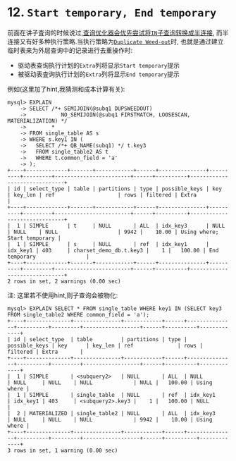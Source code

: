 # 12. `Start temporary, End temporary`

前面在讲子査询的时候说过,[查询优化器会优先尝试将`IN`子查询转换成半连接](https://github.com/rayallen20/howDoesMySQLWork/blob/main/%E7%AC%AC14%E7%AB%A0%20%E5%9F%BA%E4%BA%8E%E8%A7%84%E5%88%99%E7%9A%84%E4%BC%98%E5%8C%96(%E5%86%85%E5%90%AB%E5%AD%90%E6%9F%A5%E8%AF%A2%E4%BC%98%E5%8C%96%E4%BA%8C%E4%B8%89%E4%BA%8B)/3.%20%E5%AD%90%E6%9F%A5%E8%AF%A2%E4%BC%98%E5%8C%96/2.%20%E5%AD%90%E6%9F%A5%E8%AF%A2%E5%9C%A8MySQL%E4%B8%AD%E6%98%AF%E6%80%8E%E4%B9%88%E6%89%A7%E8%A1%8C%E7%9A%84/3.%20IN%E5%AD%90%E6%9F%A5%E8%AF%A2%E4%BC%98%E5%8C%96/3.%20%E5%B0%86%E5%AD%90%E6%9F%A5%E8%AF%A2%E8%BD%AC%E6%8D%A2%E4%B8%BA%E5%8D%8A%E8%BF%9E%E6%8E%A5/1.%20%E5%89%8D%E8%A8%80.md),
而半连接又有好多种执行策略.当执行策略为[`Duplicate Weed-out`](https://github.com/rayallen20/howDoesMySQLWork/blob/main/%E7%AC%AC14%E7%AB%A0%20%E5%9F%BA%E4%BA%8E%E8%A7%84%E5%88%99%E7%9A%84%E4%BC%98%E5%8C%96(%E5%86%85%E5%90%AB%E5%AD%90%E6%9F%A5%E8%AF%A2%E4%BC%98%E5%8C%96%E4%BA%8C%E4%B8%89%E4%BA%8B)/3.%20%E5%AD%90%E6%9F%A5%E8%AF%A2%E4%BC%98%E5%8C%96/2.%20%E5%AD%90%E6%9F%A5%E8%AF%A2%E5%9C%A8MySQL%E4%B8%AD%E6%98%AF%E6%80%8E%E4%B9%88%E6%89%A7%E8%A1%8C%E7%9A%84/3.%20IN%E5%AD%90%E6%9F%A5%E8%AF%A2%E4%BC%98%E5%8C%96/3.%20%E5%B0%86%E5%AD%90%E6%9F%A5%E8%AF%A2%E8%BD%AC%E6%8D%A2%E4%B8%BA%E5%8D%8A%E8%BF%9E%E6%8E%A5/3.%20Duplicate%20Weed-out(%E9%87%8D%E5%A4%8D%E5%80%BC%E6%B6%88%E9%99%A4).md)时,
也就是通过建立临时表来为外层查询中的记录进行去重操作时:

- 驱动表查询执行计划的`Extra`列将显示`Start temporary`提示
- 被驱动表査询执行计划的`Extra`列将显示`End temporary`提示

例如(这里加了hint,我猜测和成本计算有关):

```
mysql> EXPLAIN
    -> SELECT /*+ SEMIJOIN(@subq1 DUPSWEEDOUT)
    ->           NO_SEMIJOIN(@subq1 FIRSTMATCH, LOOSESCAN, MATERIALIZATION) */
    ->        *
    -> FROM single_table AS s
    -> WHERE s.key1 IN (
    ->   SELECT /*+ QB_NAME(subq1) */ t.key3
    ->   FROM single_table2 AS t
    ->   WHERE t.common_field = 'a'
    -> );
+----+-------------+-------+------------+------+---------------+----------+---------+------------------------+------+----------+------------------------------+
| id | select_type | table | partitions | type | possible_keys | key      | key_len | ref                    | rows | filtered | Extra                        |
+----+-------------+-------+------------+------+---------------+----------+---------+------------------------+------+----------+------------------------------+
|  1 | SIMPLE      | t     | NULL       | ALL  | idx_key3      | NULL     | NULL    | NULL                   | 9942 |    10.00 | Using where; Start temporary |
|  1 | SIMPLE      | s     | NULL       | ref  | idx_key1      | idx_key1 | 403     | charset_demo_db.t.key3 |    1 |   100.00 | End temporary                |
+----+-------------+-------+------------+------+---------------+----------+---------+------------------------+------+----------+------------------------------+
2 rows in set, 2 warnings (0.00 sec)
```

注: 这里若不使用hint,则子查询会被物化:

```
mysql> EXPLAIN SELECT * FROM single_table WHERE key1 IN (SELECT key3 FROM single_table2 WHERE common_field = 'a');
+----+--------------+---------------+------------+------+---------------+----------+---------+------------------+------+----------+-------------+
| id | select_type  | table         | partitions | type | possible_keys | key      | key_len | ref              | rows | filtered | Extra       |
+----+--------------+---------------+------------+------+---------------+----------+---------+------------------+------+----------+-------------+
|  1 | SIMPLE       | <subquery2>   | NULL       | ALL  | NULL          | NULL     | NULL    | NULL             | NULL |   100.00 | Using where |
|  1 | SIMPLE       | single_table  | NULL       | ref  | idx_key1      | idx_key1 | 403     | <subquery2>.key3 |    1 |   100.00 | NULL        |
|  2 | MATERIALIZED | single_table2 | NULL       | ALL  | idx_key3      | NULL     | NULL    | NULL             | 9942 |    10.00 | Using where |
+----+--------------+---------------+------------+------+---------------+----------+---------+------------------+------+----------+-------------+
3 rows in set, 1 warning (0.00 sec)
```
